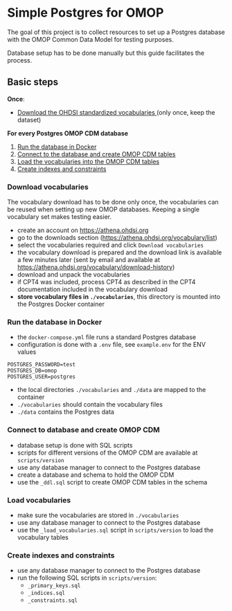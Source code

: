 # Simple Postgres for OMOP
The goal of this project is to collect resources to set up a Postgres database
with the OMOP Common Data Model for testing purposes.

Database setup has to be done manually but this guide facilitates the process.

## Basic steps

  **Once**:

- [Download the OHDSI standardized vocabularies ](#download-vocabularies) (only once, keep the dataset)

**For every Postgres OMOP CDM database**

1. [Run the database in Docker](#run-the-database-in-docker)
2. [Connect to the database and create OMOP CDM tables](#connect-to-database-and-create-omop-cdm)
3. [Load the vocabularies into the OMOP CDM tables](#load-vocabularies)
4. [Create indexes and constraints](#create-indexes-and-constraints)

### Download vocabularies
The vocabulary download has to be done only once, the vocabularies can be reused when setting up new OMOP databases.
Keeping a single vocabulary set makes testing easier.

- create an account on https://athena.ohdsi.org
- go to the downloads section (https://athena.ohdsi.org/vocabulary/list)
- select the vocabularies required and click `Download vocabularies`
- the vocabulary download is prepared and the download link is available
  a few minutes later (sent by email and available at https://athena.ohdsi.org/vocabulary/download-history)
- download and unpack the vocabularies
- if CPT4 was included, process CPT4 as described in the CPT4 documentation included in the vocabulary download
- **store vocabulary files in `./vocabularies`**, this directory is mounted into the Postgres Docker container

### Run the database in Docker
- the `docker-compose.yml` file runs a standard Postgres database
- configuration is done with a `.env` file, see `example.env` for the ENV values

```
POSTGRES_PASSWORD=test
POSTGRES_DB=omop
POSTGRES_USER=postgres
```

- the local directories `./vocabularies` and `./data` are mapped to the container
- `./vocabularies` should contain the vocabulary files
- `./data` contains the Postgres data

### Connect to database and create OMOP CDM
- database setup is done with SQL scripts
- scripts for different versions of the OMOP CDM are available at `scripts/version`
- use any database manager to connect to the Postgres database
- create a database and schema to hold the OMOP CDM
- use the `_ddl.sql` script to create OMOP CDM tables in the schema

### Load vocabularies
- make sure the vocabularies are stored in `./vocabularies`
- use any database manager to connect to the Postgres database
- use the `_load_vocabularies.sql` script in `scripts/version` to load the vocabulary tables

### Create indexes and constraints
- use any database manager to connect to the Postgres database
- run the following SQL scripts in `scripts/version`:
  - `_primary_keys.sql`
  - `_indices.sql`
  - `_constraints.sql`

